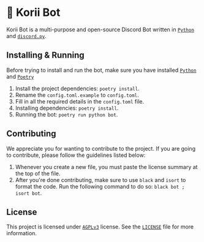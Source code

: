 # 🤖 Korii Bot
Korii Bot is a multi-purpose and open-source Discord Bot written in [`Python`](https://python.org) and [`discord.py`](https://github.com/Rapptz/discord.py).

## Installing & Running
Before trying to install and run the bot, make sure you have installed [`Python`](https://python.org) and [`Poetry`](https://python-poetry.org/)
1. Install the project dependencies: `poetry install`.
2. Rename the `config.toml.example` to `config.toml`.
3. Fill in all the required details in the `config.toml` file.
4. Installing dependencies: `poetry install`.
5. Running the bot: `poetry run python bot`.

## Contributing
We appreciate you for wanting to contribute to the project. If you are going to contribute, please follow the guidelines listed below:
1. Whenever you create a new file, you must paste the license summary at the top of the file.
2. After you're done contributing, make sure to use `black` and `isort` to format the code. Run the following command to do so: `black bot ; isort bot`.

## License
This project is licensed under [`AGPLv3`](https://www.gnu.org/licenses/agpl-3.0.de.html) license. See the [`LICENSE`](https://github.com/Korino-Development/Korii-Bot/LICENSE) file for more information.
